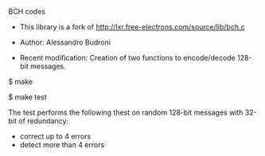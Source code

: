 BCH codes

 * This library is a fork of http://lxr.free-electrons.com/source/lib/bch.c
  
 * Author: Alessandro Budroni
 
 * Recent modification: Creation of two functions to encode/decode 128-bit messages.
 
 $ make

 $ make test

The test performs the following thest on random 128-bit messages with 32-bit of redundancy:
 - correct up to 4 errors
 - detect more than 4 errors 
